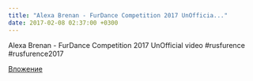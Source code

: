 ```yaml
---
title: "Alexa Brenan - FurDance Competition 2017 UnOfficia..."
date: 2017-02-08 02:37:00 +0300
---
```


Alexa Brenan - FurDance Competition 2017 UnOfficial video
#rusfurence #rusfurence2017

[Вложение](https://vk.com/video41076938_456239196)
